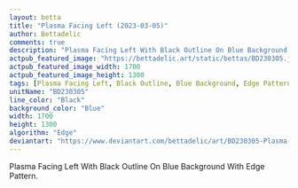 ```yaml
---
layout: betta
title: "Plasma Facing Left (2023-03-05)"
author: Bettadelic
comments: true
description: "Plasma Facing Left With Black Outline On Blue Background With Edge Pattern."
actpub_featured_image: "https://bettadelic.art/static/bettas/BD230305.jpg"
actpub_featured_image_width: 1700
actpub_featured_image_height: 1300
tags: [Plasma Facing Left, Black Outline, Blue Background, Edge Pattern, March 2023]
unitName: "BD230305"
line_color: "Black"
background_color: "Blue"
width: 1700
height: 1300
algorithm: "Edge"
deviantart: "https://www.deviantart.com/bettadelic/art/BD230305-Plasma-Facing-Left-2023-03-05-952451158"
---
```


Plasma Facing Left With Black Outline On Blue Background With Edge Pattern.
